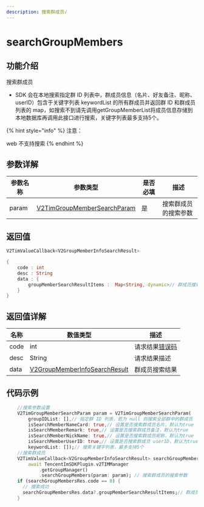 ```yaml
---
description: 搜索群成员√
---
```


# searchGroupMembers

## 功能介绍

搜索群成员

* SDK 会在本地搜索指定群 ID 列表中，群成员信息（名片、好友备注、昵称、userID）包含于关键字列表 keywordList 的所有群成员并返回群 ID 和群成员列表的 map，如搜索不到请先调用getGroupMemberList将成员信息存储到本地数据库再调用此接口进行搜索，关键字列表最多支持5个。

{% hint style="info" %}
注意：

web 不支持搜索
{% endhint %}

## 参数详解

| 参数名称  | 参数类型                                                                                 | 是否必填 | 描述         |
| ----- | ------------------------------------------------------------------------------------ | ---- | ---------- |
| param | [V2TimGroupMemberSearchParam](../keyClass/group/v2timgroupmembersearchparam.md) | 是    | 搜索群成员的搜索参数 |

## 返回值

```dart
V2TimValueCallback<V2GroupMemberInfoSearchResult>

{
    code : int
    desc : String
    data : {
        groupMemberSearchResultItems :  Map<String, dynamic>// 群成员搜索结果
    }
}
```

## 返回值详解

| 名称   | 数值类型                                                                                     | 描述                                                             |
| ---- | ---------------------------------------------------------------------------------------- | -------------------------------------------------------------- |
| code | int                                                                                      | 请求结果[错误码](https://cloud.tencent.com/document/product/269/1671) |
| desc | String                                                                                   | 请求结果描述                                                         |
| data | [V2GroupMemberInfoSearchResult](../keyClass/group/v2groupmemberinfosearchresult.md) | 群成员搜索结果                                                        |

## 代码示例

```dart
    //搜索参数设置
    V2TimGroupMemberSearchParam param = V2TimGroupMemberSearchParam(
        groupIDList: [],// 指定群 ID 列表，若为 null 则搜索全部群中的群成员
        isSearchMemberNameCard: true,// 设置是否搜索群成员名片，默认为true
        isSearchMemberRemark: true,// 设置是否搜索群成员备注，默认为true
        isSearchMemberNickName: true,// 设置是否搜索群成员昵称，默认为true
        isSearchMemberUserID: true,// 设置是否搜索群成员 userID，默认为true
        keywordList: []);// 搜索关键字列表，最多支持5个
    //搜索群成员
    V2TimValueCallback<V2GroupMemberInfoSearchResult> searchGroupMembersRes =
        await TencentImSDKPlugin.v2TIMManager
            .getGroupManager()
            .searchGroupMembers(param: param); // 搜索群成员的搜索参数
    if (searchGroupMembersRes.code == 0) {
      // 搜索成功
      searchGroupMembersRes.data?.groupMemberSearchResultItems;// 群成员搜索结果
    }
```
